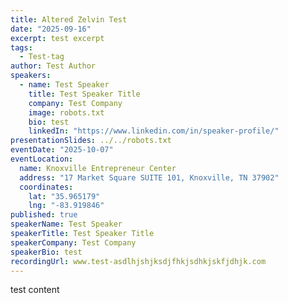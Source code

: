 ```yaml
---
title: Altered Zelvin Test
date: "2025-09-16"
excerpt: test excerpt
tags:
  - Test-tag
author: Test Author
speakers:
  - name: Test Speaker
    title: Test Speaker Title
    company: Test Company
    image: robots.txt
    bio: test
    linkedIn: "https://www.linkedin.com/in/speaker-profile/"
presentationSlides: ../../robots.txt
eventDate: "2025-10-07"
eventLocation:
  name: Knoxville Entrepreneur Center
  address: "17 Market Square SUITE 101, Knoxville, TN 37902"
  coordinates:
    lat: "35.965179"
    lng: "-83.919846"
published: true
speakerName: Test Speaker
speakerTitle: Test Speaker Title
speakerCompany: Test Company
speakerBio: test
recordingUrl: www.test-asdlhjshjksdjfhkjsdhkjskfjdhjk.com
---
```


test content
